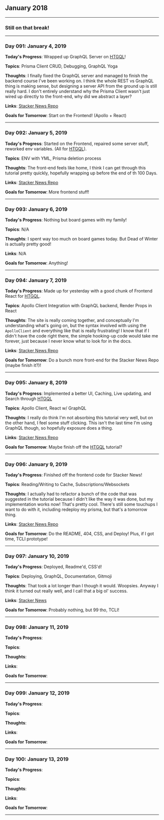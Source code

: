 ## January 2018

---

### Still on that break!

---

### Day 091: January 4, 2019

**Today's Progress**: Wrapped up GraphQL Server on [HTGQL][htgql]!

**Topics**: Prisma Client CRUD, Debugging, GraphQL Yoga

**Thoughts**: I finally fixed the GraphQL server and managed to finish the backend course I've been working on. I think the whole REST vs GraphQL thing is making sense, but designing a server API from the ground up is still really hard. I don't entirely understand why the Prisma Client wasn't just wired up directly to the front-end, why did we abstract a layer?

**Links**: [Stacker News Repo][snr]

**Goals for Tomorrow**: Start on the Frontend! (Apollo + React)

---

### Day 092: January 5, 2019

**Today's Progress**: Started on the Frontend, repaired some server stuff, reworked env variables. (All for [HTGQL][htgql]).

**Topics**: ENV with YML, Prisma deletion process

**Thoughts**: The front-end feels like home, I think I can get through this tutorial pretty quickly, hopefully wrapping up before the end of th 100 Days.

**Links**: [Stacker News Repo][snr]

**Goals for Tomorrow**: More frontend stuff!

---

### Day 093: January 6, 2019

**Today's Progress**: Nothing but board games with my family!

**Topics**: N/A

**Thoughts**: I spent way too much on board games today. But Dead of Winter is actually pretty good!

**Links**: N/A

**Goals for Tomorrow**: Anything!

---

### Day 094: January 7, 2019

**Today's Progress**: Made up for yesterday with a good chunk of Frontend React for [HTGQL][htgql].

**Topics**: Apollo Client Integration with GraphQL backend, Render Props in React

**Thoughts**: The site is really coming together, and conceptually I'm understanding what's going on, but the syntax involved with using the `ApolloClient` and everything like that is really frustrating! I know that if I didn't have the code right there, the simple hooking-up code would take me forever, just because I never know what to look for in the docs.

**Links**: [Stacker News Repo][snr]

**Goals for Tomorrow**: Do a bunch more front-end for the Stacker News Repo (maybe finish it?)!

---

### Day 095: January 8, 2019

**Today's Progress**: Implemented a better UI, Caching, Live updating, and Search through [HTGQL][htgql]

**Topics**: Apollo Client, React w/ GraphQL

**Thoughts**: I really do think I'm not absorbing this tutorial very well, but on the other hand, I feel some stuff clicking. This isn't the last time I'm using GraphQL though, so hopefully exposure does a thing.

**Links**: [Stacker News Repo][snr]

**Goals for Tomorrow**: Maybe finish off the [HTGQL][htgql] tutorial?

---

### Day 096: January 9, 2019

**Today's Progress**: Finished off the frontend code for Stacker News!

**Topics**: Reading/Writing to Cache, Subscriptions/Websockets

**Thoughts**: I actually had to refactor a bunch of the code that was suggested in the tutorial because I didn't like the way it was done, but my implementation works now! That's pretty cool. There's still some touchups I want to do with it, including redeploy my prisma, but that's a tomorrow thing.

**Links**: [Stacker News Repo][snr]

**Goals for Tomorrow**: Do the README, 404, CSS, and Deploy! Plus, if I got time, TCLI prototype!

---

### Day 097: January 10, 2019

**Today's Progress**: Deployed, Readme'd, CSS'd!

**Topics**: Deploying, GraphQL, Documentation, Gitmoji

**Thoughts**: That took a lot longer than I though it would. Woopsies. Anyway I think it turned out really well, and I call that a big ol' success.

**Links**: [Stacker News](stacker-news.leander.xyz)

**Goals for Tomorrow**: Probably nothing, but 99 tho, TCLI!

---

### Day 098: January 11, 2019

**Today's Progress**:

**Topics**:

**Thoughts**:

**Links**:

**Goals for Tomorrow**:

---

### Day 099: January 12, 2019

**Today's Progress**:

**Topics**:

**Thoughts**:

**Links**:

**Goals for Tomorrow**:

---

### Day 100: January 13, 2019

**Today's Progress**:

**Topics**:

**Thoughts**:

**Links**:

**Goals for Tomorrow**:

---

[htgql]: https://www.howtographql.com/
[snr]: https://github.com/leeandher/stacker-news

